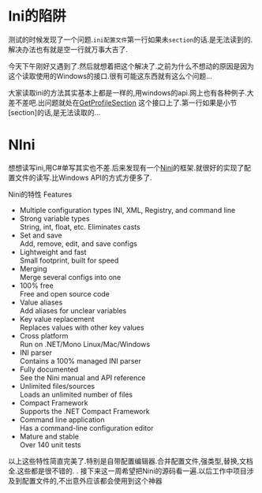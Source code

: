 
# Ini的陷阱

测试的时候发现了一个问题.`ini配置文件`第一行如果未`section`的话.是无法读到的.解决办法也有就是空一行就万事大吉了.

今天下午刚好又遇到了.然后就想着把这个解决了.之前为什么不想动的原因是因为这个读取使用的Windows的接口.很有可能这东西就有这么个问题…

大家读取ini的方法其实基本上都是一样的,用windows的api.网上也有各种例子.大差不差吧.出问题就处在[GetProfileSection](http://msdn.microsoft.com/zh-cn/library/windows/desktop/ms724363.aspx)
这个接口上了.第一行如果是小节[section]的话,是无法读取的…

# NIni
想想读写ini,用C#单写其实也不差.后来发现有一个[Nini](http://nini.sourceforge.net)的框架.就很好的实现了配置文件的读写.比Windows API的方式方便多了.

Nini的特性
Features

* Multiple configuration types INI, XML, Registry, and command line
* Strong variable types<br/> String, int, float, etc. Eliminates casts
* Set and save<br/> Add, remove, edit, and save configs
* Lightweight and fast<br/> Small footprint, built for speed
* Merging<br/> Merge several configs into one
* 100% free<br/> Free and open source code
* Value aliases<br/> Add aliases for unclear variables
* Key value replacement<br/> Replaces values with other key values
* Cross platform<br/> Run on .NET/Mono Linux/Mac/Windows
* INI parser<br/> Contains a 100% managed INI parser
* Fully documented<br/> See the Nini manual and API reference
* Unlimited files/sources<br/> Loads an unlimited number of files
* Compact Framework<br/> Supports the .NET Compact Framework
* Command line application<br/> Has a command-line configuration editor
* Mature and stable<br/> Over 140 unit tests


以上这些特性简直完美了.特别是自带配置编辑器.合并配置文件,强类型,替换,文档全.这些都是很不错的.
.
接下来这一周希望把Nini的源码看一遍.以后工作中项目涉及到配置文件的,不出意外应该都会使用到这个神器